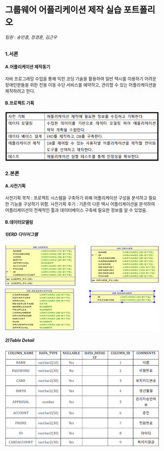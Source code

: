 # 그룹웨어 어플리케이션 제작 실습 포트폴리오

###### 팀원 : 송민종, 정경훈, 김근우

### 1.서론
#### A.어플리케이션 제작동기
자바 프로그래밍 수업을 통해 익힌 코딩 기술을 활용하여 일반 택시를 이용하기 어려운 장애인분들을 위한 전용 이동 수단 서비스를 예약하고, 관리할 수 있는 어플리케이션을 제작하려고 한다.

#### B.프로젝트 기획
![1](images/1.PNG)


### 2.본론
#### A.사전기획
사전기획 목적 : 프로젝트 시스템을 구축하기 위해 어플리케이션 구성을 분석하고 필요한 기능을 구상하기 위함.
사전기획 후기 : 기존의 다른 택시 어플리케이션을 분석하여 어플리케이션의 전체적인 툴과 데이터베이스 구축에 필요한 정보를 알 수 있었음.

#### B.데이터모델링
##### 1)ERD 다이어그램
![2](images/2.PNG)

##### 2)Table Detail
![3](images/3.PNG)
